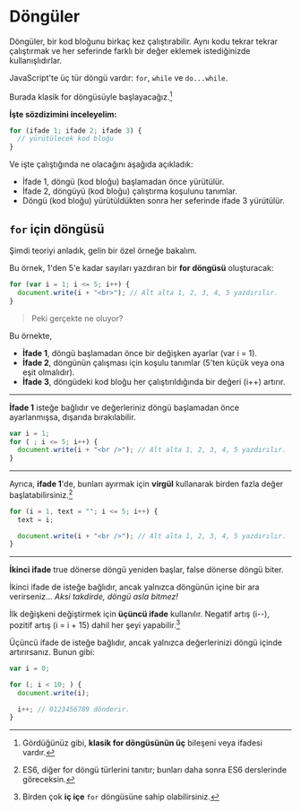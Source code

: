 # Döngüler

Döngüler, bir kod bloğunu birkaç kez çalıştırabilir. Aynı kodu tekrar tekrar çalıştırmak ve her seferinde farklı bir değer eklemek istediğinizde kullanışlıdırlar.

JavaScript'te üç tür döngü vardır: `for`, `while` ve `do...while`.

Burada klasik for döngüsüyle başlayacağız.[^1]

**İşte sözdizimini inceleyelim:**

```javascript
for (ifade 1; ifade 2; ifade 3) {
  // yürütülecek kod bloğu
}
```

Ve işte çalıştığında ne olacağını aşağıda açıkladık:

- İfade 1, döngü (kod bloğu) başlamadan önce yürütülür.
- İfade 2, döngüyü (kod bloğu) çalıştırma koşulunu tanımlar.
- Döngü (kod bloğu) yürütüldükten sonra her seferinde ifade 3 yürütülür.

[^1]: Gördüğünüz gibi, **klasik for döngüsünün üç** bileşeni veya ifadesi vardır.

## `for` için döngüsü

Şimdi teoriyi anladık, gelin bir özel örneğe bakalım.

Bu örnek, 1'den 5'e kadar sayıları yazdıran bir **for döngüsü** oluşturacak:

```javascript	
for (var i = 1; i <= 5; i++) {
  document.write(i + "<br>"); // Alt alta 1, 2, 3, 4, 5 yazdırılır.
}
```

> Peki gerçekte ne oluyor?

Bu örnekte, 
- **İfade 1**, döngü başlamadan önce bir değişken ayarlar (var i = 1).
- **İfade 2**, döngünün çalışması için koşulu tanımlar (5'ten küçük veya ona eşit olmalıdır).
- **İfade 3**, döngüdeki kod bloğu her çalıştırıldığında bir değeri (i++) artırır.

<hr>

**İfade 1** isteğe bağlıdır ve değerleriniz döngü başlamadan önce ayarlanmışsa, dışarıda bırakılabilir.

```javascript	
var i = 1;
for ( ; i <= 5; i++) {
  document.write(i + "<br />"); // Alt alta 1, 2, 3, 4, 5 yazdırılır.
}
```

<hr>

Ayrıca, **ifade 1**'de, bunları ayırmak için **virgül** kullanarak birden fazla değer başlatabilirsiniz.[^2]

```javascript
for (i = 1, text = ""; i <= 5; i++) {
  text = i;

  document.write(i + "<br />"); // Alt alta 1, 2, 3, 4, 5 yazdırılır.
}
```

  [^2]: ES6, diğer for döngü türlerini tanıtır; bunları daha sonra ES6 derslerinde göreceksin.

<hr>

**İkinci ifade** true dönerse döngü yeniden başlar, false dönerse döngü biter.

İkinci ifade de isteğe bağlıdır, ancak yalnızca döngünün içine bir ara verirseniz... *Aksi takdirde, döngü asla bitmez!*

İlk değişkeni değiştirmek için **üçüncü ifade** kullanılır. Negatif artış (i--), pozitif artış (i = i + 15) dahil her şeyi yapabilir.[^3]

Üçüncü ifade de isteğe bağlıdır, ancak yalnızca değerlerinizi döngü içinde artırırsanız. Bunun gibi:

```javascript
var i = 0;

for (; i < 10; ) {
  document.write(i);

  i++; // 0123456789 dönderir.
}
```

  [^3]: Birden çok **iç içe** `for` döngüsüne sahip olabilirsiniz.


